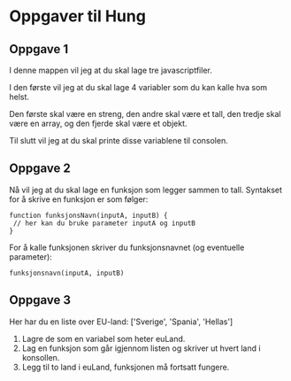 # Oppgaver til Hung

## Oppgave 1

I denne mappen vil jeg at du skal lage tre javascriptfiler.

I den første vil jeg at du skal lage 4 variabler som du kan kalle hva som helst.

Den første skal være en streng, den andre skal være et tall, den tredje skal være en array, og den fjerde skal være et objekt.

Til slutt vil jeg at du skal printe disse variablene til consolen.

## Oppgave 2

Nå vil jeg at du skal lage en funksjon som legger sammen to tall. Syntakset for å skrive en funksjon er som følger:
```
function funksjonsNavn(inputA, inputB) {
 // her kan du bruke parameter inputA og inputB
}
```

For å kalle funksjonen skriver du funksjonsnavnet (og eventuelle parameter):

```
funksjonsnavn(inputA, inputB)
```

## Oppgave 3

Her har du en liste over EU-land:
['Sverige', 'Spania', 'Hellas']

1) Lagre de som en variabel som heter euLand.
2) Lag en funksjon som går igjennom listen og skriver ut hvert land i konsollen.
3) Legg til to land i euLand, funksjonen må fortsatt fungere.
